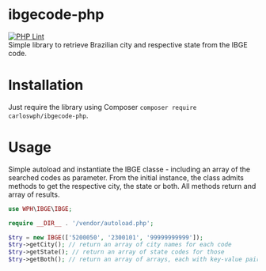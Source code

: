 # ibgecode-php<br>
[![PHP Lint](https://img.shields.io/badge/PHP%20Lint-passed-green)](https://github.com/carloswph/ibgecode-php/)<br>
Simple library to retrieve Brazilian city and respective state from the IBGE code.<br>

# Installation
Just require the library using Composer `composer require carloswph/ibgecode-php`.

# Usage
Simple autoload and instantiate the IBGE classe - including an array of the searched codes as parameter. From the initial instance, the class admits methods to get the respective city, the state or both. All methods return and array of results. 

```php
use WPH\IBGE\IBGE;

require __DIR__ . '/vendor/autoload.php';

$try = new IBGE(['5200050', '2300101', '99999999999']);
$try->getCity(); // return an array of city names for each code
$try->getState(); // return an array of state codes for those
$try->getBoth(); // return an array of arrays, each with key-value pairs for cities and state codes
```
